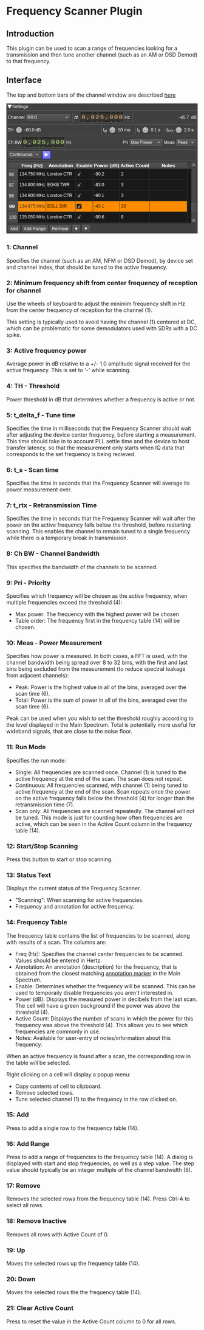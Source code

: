 <h1>Frequency Scanner Plugin</h1>

<h2>Introduction</h2>

This plugin can be used to scan a range of frequencies looking for a transmission and then tune another channel (such as an AM or DSD Demod) to that frequency.

<h2>Interface</h2>

The top and bottom bars of the channel window are described [here](../../../sdrgui/channel/readme.md)

![Frequency Scanner plugin GUI](../../../doc/img/FreqScanner_plugin.png)

<h3>1: Channel</h3>

Specifies the channel (such as an AM, NFM or DSD Demod), by device set and channel index, that should be tuned to the active frequency.

<h3>2: Minimum frequency shift from center frequency of reception for channel</h3>

Use the wheels of keyboard to adjust the minimim frequency shift in Hz from the center frequency of reception for the channel (1).

This setting is typically used to avoid having the channel (1) centered at DC, which can be problematic for some demodulators used with SDRs with a DC spike.

<h3>3: Active frequency power</h3>

Average power in dB relative to a +/- 1.0 amplitude signal received for the active frequency. This is set to '-' while scanning.

<h3>4: TH - Threshold</h3>

Power threshold in dB that determines whether a frequency is active or not.

<h3>5: t_delta_f - Tune time</h3>

Specifies the time in milliseconds that the Frequency Scanner should wait after adjusting the device center frequency, before starting a measurement.
This time should take in to account PLL settle time and the device to host transfer latency, so that the measurement only starts when IQ data
that corresponds to the set frequency is being recieved.

<h3>6: t_s - Scan time</h3>

Specifies the time in seconds that the Frequency Scanner will average its power measurement over.

<h3>7: t_rtx - Retransmission Time</h3>

Specifies the time in seconds that the Frequency Scanner will wait after the power on the active frequency falls below the threshold, before restarting
scanning. This enables the channel to remain tuned to a single frequency while there is a temporary break in transmission.

<h3>8: Ch BW - Channel Bandwidth</h3>

This specifies the bandwidth of the channels to be scanned.

<h3>9: Pri - Priority</h3>

Specifies which frequency will be chosen as the active frequency, when multiple frequencies exceed the threshold (4):

- Max power: The frequency with the highest power will be chosen
- Table order: The frequency first in the frequency table (14) will be chosen.

<h3>10: Meas - Power Measurement</h3>

Specifies how power is measured. In both cases, a FFT is used, with the channel bandwidth being spread over 8 to 32 bins, with the first and last bins being excluded from the measurement (to reduce spectral leakage from adjacent channels):

- Peak: Power is the highest value in all of the bins, averaged over the scan time (6).
- Total: Power is the sum of power in all of the bins, averaged over the scan time (6).
 
Peak can be used when you wish to set the threshold roughly according to the level displayed in the Main Spectrum.
Total is potentially more useful for wideband signals, that are close to the noise floor.

<h3>11: Run Mode</h3>

Specifies the run mode:

- Single: All frequencies are scanned once. Channel (1) is tuned to the active frequency at the end of the scan. The scan does not repeat.
- Continuous: All frequencies scanned, with channel (1) being tuned to active frequency at the end of the scan. Scan repeats once the power on the active frequency falls below the threshold (4) for longer than the retransmission time (7).
- Scan only: All frequencies are scanned repeatedly. The channel will not be tuned. This mode is just for counting how often frequencies are active, which can be seen in the Active Count column in the frequency table (14).

<h3>12: Start/Stop Scanning</h3>

Press this button to start or stop scanning.

<h3>13: Status Text</h3>

Displays the current status of the Frequency Scanner.

- "Scanning": When scanning for active frequencies.
- Frequency and annotation for active frequency.

<h3>14: Frequency Table</h3>

The frequency table contains the list of frequencies to be scanned, along with results of a scan. The columns are:

- Freq (Hz): Specifies the channel center frequencies to be scanned. Values should be entered in Hertz.
- Annotation: An annotation (description) for the frequency, that is obtained from the closest matching [annotation marker](../../../sdrgui/gui/spectrummarkers.md) in the Main Spectrum.
- Enable: Determines whether the frequency will be scanned. This can be used to temporaily disable frequencies you aren't interested in.
- Power (dB): Displays the measured power in decibels from the last scan. The cell will have a green background if the power was above the threshold (4).
- Active Count: Displays the number of scans in which the power for this frequency was above the threshold (4). This allows you to see which frequencies are commonly in use.
- Notes: Available for user-entry of notes/information about this frequency.

When an active frequency is found after a scan, the corresponding row in the table will be selected.

Right clicking on a cell will display a popup menu:

- Copy contents of cell to clipboard.
- Remove selected rows.
- Tune selected channel (1) to the frequency in the row clicked on.

<h3>15: Add</h3>

Press to add a single row to the frequency table (14).

<h3>16: Add Range</h3>

Press to add a range of frequencies to the frequency table (14). A dialog is displayed with start and stop frequencies, as well as a step value.
The step value should typically be an integer multiple of the channel bandwidth (8).

<h3>17: Remove</h3>

Removes the selected rows from the frequency table (14). Press Ctrl-A to select all rows.

<h3>18: Remove Inactive</h3>

Removes all rows with Active Count of 0.

<h3>19: Up</h3>

Moves the selected rows up the frequency table (14).

<h3>20: Down</h3>

Moves the selected rows the the frequency table (14).

<h3>21: Clear Active Count</h3>

Press to reset the value in the Active Count column to 0 for all rows.
